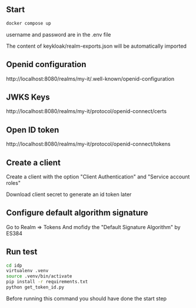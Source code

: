 ## Start

```bash
docker compose up
```

username and password are in the .env file

The content of keykloak/realm-exports.json will be automatically imported

## Openid configuration

http://localhost:8080/realms/my-it/.well-known/openid-configuration

## JWKS Keys

http://localhost:8080/realms/my-it/protocol/openid-connect/certs

## Open ID token

http://localhost:8080/realms/my-it/protocol/openid-connect/tokens

## Create a client

Create a client with the option "Client Authentication" and "Service account roles" 

Download client secret to generate an id token later

## Configure default algorithm signature

Go to Realm => Tokens
And mofidy the "Default Signature Algorithm" by ES384

## Run test

```bash
cd idp
virtualenv .venv
source .venv/bin/activate
pip install -r requirements.txt
python get_token_id.py
```

Before running this command you should have done the start step